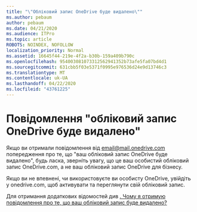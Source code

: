 ```yaml
---
title: "\"Обліковий запис OneDrive буде видалено\""
ms.author: pebaum
author: pebaum
ms.date: 04/21/2020
ms.audience: ITPro
ms.topic: article
ROBOTS: NOINDEX, NOFOLLOW
localization_priority: Normal
ms.assetid: 16645f44-219e-4f2a-b30b-159a409b790c
ms.openlocfilehash: 954003081073312562941352b73afe5fa07bd4d1
ms.sourcegitcommit: 631cbb5f03e5371f0995e976536d24e9d13746c3
ms.translationtype: MT
ms.contentlocale: uk-UA
ms.lasthandoff: 04/22/2020
ms.locfileid: "43761225"
---
```

# <a name="onedrive-account-will-be-deleted-message"></a>Повідомлення "обліковий запис OneDrive буде видалено"

Якщо ви отримали повідомлення від email@mail.onedrive.com попередження про те, що "ваш обліковий запис OneDrive буде видалено", будь ласка, зверніть увагу, що це ваш особистий обліковий запис OneDrive.com, а не ваш обліковий запис OneDrive для бізнесу. 
  
Якщо ви не впевнені, чи використовуєте ви особисту OneDrive, увійдіть у onedrive.com, щоб активувати та переглянути свій обліковий запис.
  
Для отримання додаткових відомостей див [. Чому я отримую повідомлення про те, що ваш обліковий запис буде видалено?](https://go.microsoft.com/fwlink/?linkid=2036151&amp;clcid=0x409)
  

